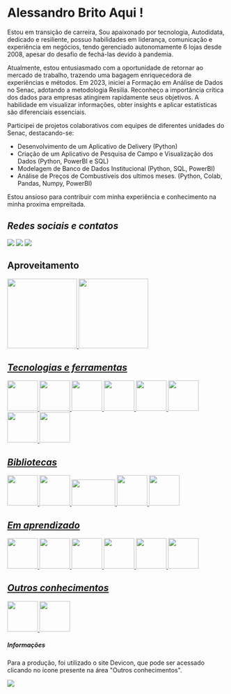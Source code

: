 # Alessandro Brito Aqui !
Estou em transição de carreira, Sou apaixonado por tecnologia, Autodidata, dedicado e resiliente, possuo habilidades em liderança, comunicação e experiência em negócios, tendo gerenciado autonomamente 6 lojas desde 2008, apesar do desafio de fechá-las devido à pandemia.

Atualmente, estou entusiasmado com a oportunidade de retornar ao mercado de trabalho, trazendo uma bagagem enriquecedora de experiências e métodos. Em 2023, iniciei a Formação em Análise de Dados no Senac, adotando a metodologia Resilia. Reconheço a importância crítica dos dados para empresas atingirem rapidamente seus objetivos. A habilidade em visualizar informações, obter insights e aplicar estatísticas são diferenciais essenciais.

Participei de projetos colaborativos com equipes de diferentes unidades do Senac, destacando-se:

* Desenvolvimento de um Aplicativo de Delivery (Python)
* Criação de um Aplicativo de Pesquisa de Campo e Visualização dos Dados (Python, PowerBI e SQL)
* Modelagem de Banco de Dados Institucional (Python, SQL, PowerBI)
* Análise de Preços de Combustíveis dos ultimos meses. (Python, Colab, Pandas, Numpy, PowerBI)


Estou ansioso para contribuir com minha experiência e conhecimento na minha proxima empreitada.


## *Redes sociais e contatos*
<a href="https://instagram.com/alsantosbrito" target="_blank"><img loading="lazy" src="https://img.shields.io/badge/-Instagram-%23E4405F?style=for-the-badge&logo=instagram&logoColor=white" target="_blank"></a> <a href = "mailto:contato@guwinner1@gmail.com"><img loading="lazy" src="https://img.shields.io/badge/outlook-1167fa?style=for-the-badge&logo=outlook&logoColor=white" target="_blank"></a>  <a href="https://www.linkedin.com/in/alessandrobritoad/" target="_blank"><img loading="lazy" src="https://img.shields.io/badge/-Linkedin-1167fa?style=for-the-badge&logo=linkedin&logoColor=white" target="_blank"></a>

## Aproveitamento

<div>
<a href="https://github.com/BritoAnalytics">
<img loading="lazy" height="160em" src="https://github-readme-stats.vercel.app/api/top-langs/?username=alsantosad&layout=compact&langs_count=7&theme=dracula"/>
<img loading="lazy" height="160em" src="https://github-readme-stats.vercel.app/api?username=alsantosad&rank_icon=github&theme=dracula"/>
</div>

## ***Tecnologias e ferramentas***

<img src="https://cdn.jsdelivr.net/gh/devicons/devicon/icons/mysql/mysql-original.svg" width="70" height="70" />        <img src="https://cdn.jsdelivr.net/gh/devicons/devicon/icons/python/python-original-wordmark.svg" width="70" height="70" />        <img src="https://cdn.jsdelivr.net/gh/devicons/devicon/icons/vscode/vscode-original-wordmark.svg" width="70" height="70" />        <img src="https://cdn.jsdelivr.net/gh/devicons/devicon/icons/git/git-plain.svg" width="70" height="70" />      <img src="https://cdn.jsdelivr.net/gh/devicons/devicon@latest/icons/jupyter/jupyter-original-wordmark.svg" width="70" height="70" />      <img src="https://upload.wikimedia.org/wikipedia/commons/thumb/c/cf/New_Power_BI_Logo.svg/600px-New_Power_BI_Logo.svg.png?20210102182532" width="70" height="70" />      <img src="https://cdn.worldvectorlogo.com/logos/tableau-software.svg" width="70" height="70" />      <img src="https://cdn.worldvectorlogo.com/logos/excel-4.svg" width="70" height="70" />
          

## ***Bibliotecas***

<img src="https://cdn.jsdelivr.net/gh/devicons/devicon/icons/pandas/pandas-original-wordmark.svg" width="70" height="70" />        <img src="https://cdn.jsdelivr.net/gh/devicons/devicon/icons/numpy/numpy-original.svg" width="70" height="70"/>      <img src="https://cdn.jsdelivr.net/gh/devicons/devicon@latest/icons/scikitlearn/scikitlearn-original.svg" width="100" height="60"/>      <img src="https://cdn.jsdelivr.net/gh/devicons/devicon@latest/icons/matplotlib/matplotlib-original.svg" width="70" height="70"/>      <img src="https://cdn.jsdelivr.net/gh/devicons/devicon@latest/icons/selenium/selenium-original.svg" width="70" height="70"/>

          
## ***Em aprendizado***

<img src="https://cdn.jsdelivr.net/gh/devicons/devicon/icons/kubernetes/kubernetes-plain-wordmark.svg" width="70" height="70"/>         <img src="https://cdn.jsdelivr.net/gh/devicons/devicon@latest/icons/amazonwebservices/amazonwebservices-original-wordmark.svg" width="70" height="70"/>      <img src="https://cdn.jsdelivr.net/gh/devicons/devicon/icons/css3/css3-original.svg" width="70" height="70" />            <img src="https://cdn.jsdelivr.net/gh/devicons/devicon/icons/html5/html5-original.svg" width="70" height="70" />          <img src="https://cdn.jsdelivr.net/gh/devicons/devicon/icons/javascript/javascript-plain.svg" width="70" height="70" />                    <img src="https://cdn.jsdelivr.net/gh/devicons/devicon/icons/docker/docker-original-wordmark.svg" width="70" height="70"/>
          

          
## ***Outros conhecimentos***

<img src="https://cdn.jsdelivr.net/gh/devicons/devicon/icons/canva/canva-original.svg" width="70" height="70"/>      [<img src="https://cdn.jsdelivr.net/gh/devicons/devicon/icons/devicon/devicon-original.svg" width="70" height="70"/>](https://devicon.dev)
          

##### Informações
Para a produção, foi utilizado o site Devicon, que pode ser acessado clicando no ícone presente na área "Outros conhecimentos".


![](https://komarev.com/ghpvc/?username=alsantosad&color=green)